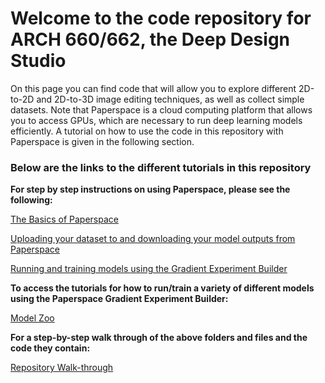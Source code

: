 # Welcome to the code repository for ARCH 660/662, the Deep Design Studio
On this page you can find code that will allow you to explore different 2D-to-2D and 2D-to-3D image editing techniques, as well as collect simple datasets. Note that Paperspace is a cloud computing platform that allows you to access GPUs, which are necessary to run deep learning models efficiently. A tutorial on how to use the code in this repository with Paperspace is given in the following section.

### Below are the links to the different tutorials in this repository

**For step by step instructions on using Paperspace, please see the following:**

[The Basics of Paperspace](paperspace_tutorials/Paperspace_basics.md)

[Uploading your dataset to and downloading your model outputs from Paperspace](paperspace_tutorials/Paperspace_uploadingdata.md)

[Running and training models using the Gradient Experiment Builder](paperspace_tutorials/Paperspace_usingExpBuilder.md)

**To access the tutorials for how to run/train a variety of different models using the Paperspace Gradient Experiment Builder:**

[Model Zoo](paperspace_tutorials/model_zoo.md)

**For a step-by-step walk through of the above folders and files and the code they contain:**

[Repository Walk-through](repowalkthrough.md)





